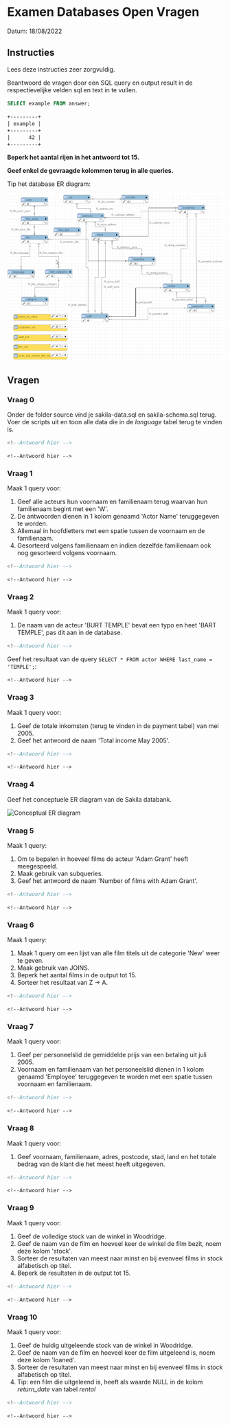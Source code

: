 # Examen Databases Open Vragen

Datum: 18/08/2022

## Instructies

Lees deze instructies zeer zorgvuldig.

Beantwoord de vragen door een SQL query en output result in de respectievelijke velden sql en text in te vullen.

```sql
SELECT example FROM answer;
```

```text
+---------+
| example |
+---------+
|      42 |
+---------+
```

**Beperk het aantal rijen in het antwoord tot 15.**

**Geef enkel de gevraagde kolommen terug in alle queries.**

Tip het database ER diagram:

![Sakila ER diagram](./img/sakila-schema.png)

## Vragen

### Vraag 0

Onder de folder source vind je sakila-data.sql en sakila-schema.sql terug. Voer de scripts uit en toon alle data die in de *language* tabel terug te vinden is.

```sql
<!--Antwoord hier -->
```

```text
<!--Antwoord hier -->
```

### Vraag 1

Maak 1 query voor:

1. Geef alle acteurs hun voornaam en familienaam terug waarvan hun familienaam begint met een 'W'.
1. De antwoorden dienen in 1 kolom genaamd 'Actor Name' teruggegeven te worden.
1. Allemaal in hoofdletters met een spatie tussen de voornaam en de familienaam.
1. Gesorteerd volgens familienaam en indien dezelfde familienaam ook nog gesorteerd volgens voornaam.

```sql
<!--Antwoord hier -->
```

```text
<!--Antwoord hier -->
```

### Vraag 2

Maak 1 query voor:

1. De naam van de acteur 'BURT TEMPLE' bevat een typo en heet 'BART TEMPLE', pas dit aan in de database.

```sql
<!--Antwoord hier -->
```

Geef het resultaat van de query ```SELECT * FROM actor WHERE last_name = 'TEMPLE';```:

```text
<!--Antwoord hier -->
```

### Vraag 3

Maak 1 query voor:

1. Geef de totale inkomsten (terug te vinden in de payment tabel) van mei 2005.
1. Geef het antwoord de naam 'Total income May 2005'.

```sql
<!--Antwoord hier -->
```

```text
<!--Antwoord hier -->
```

### Vraag 4

Geef het conceptuele ER diagram van de Sakila databank.

![Conceptual ER diagram](./img/conceptual-sakila.png)<!--Antwoord hier -->

### Vraag 5

Maak 1 query:

1. Om te bepalen in hoeveel films de acteur 'Adam Grant' heeft meegespeeld.
1. Maak gebruik van subqueries.
1. Geef het antwoord de naam 'Number of films with Adam Grant'.

```sql
<!--Antwoord hier -->
```

```text
<!--Antwoord hier -->
```

### Vraag 6

Maak 1 query:

1. Maak 1 query om een lijst van alle film titels uit de categorie 'New' weer te geven.
1. Maak gebruik van JOINS.
1. Beperk het aantal films in de output tot 15.
1. Sorteer het resultaat van Z -> A.

```sql
<!--Antwoord hier -->
```

```text
<!--Antwoord hier -->
```

### Vraag 7

Maak 1 query voor:

1. Geef per personeelslid de gemiddelde prijs van een betaling uit juli 2005.
1. Voornaam en familienaam van het personeelslid dienen in 1 kolom genaamd 'Employee' teruggegeven te worden met een spatie tussen voornaam en familienaam.

```sql
<!--Antwoord hier -->
```

```text
<!--Antwoord hier -->
```

### Vraag 8

Maak 1 query voor:

1. Geef voornaam, familienaam, adres, postcode, stad, land en het totale bedrag van de klant die het meest heeft uitgegeven.

```sql
<!--Antwoord hier -->
```

```text
<!--Antwoord hier -->
```

### Vraag 9

Maak 1 query voor:

1. Geef de volledige stock van de winkel in Woodridge.
1. Geef de naam van de film en hoeveel keer de winkel de film bezit, noem deze kolom 'stock'.
1. Sorteer de resultaten van meest naar minst en bij evenveel films in stock alfabetisch op titel.
1. Beperk de resultaten in de output tot 15.

```sql
<!--Antwoord hier -->
```

```text
<!--Antwoord hier -->
```

### Vraag 10

Maak 1 query voor:

1. Geef de huidig uitgeleende stock van de winkel in Woodridge.
1. Geef de naam van de film en hoeveel keer de film uitgeleend is, noem deze kolom 'loaned'.
1. Sorteer de resultaten van meest naar minst en bij evenveel films in stock alfabetisch op titel.
1. Tip: een film die uitgeleend is, heeft als waarde NULL in de kolom *return_date* van tabel *rental*

```sql
<!--Antwoord hier -->
```

```text
<!--Antwoord hier -->
```
